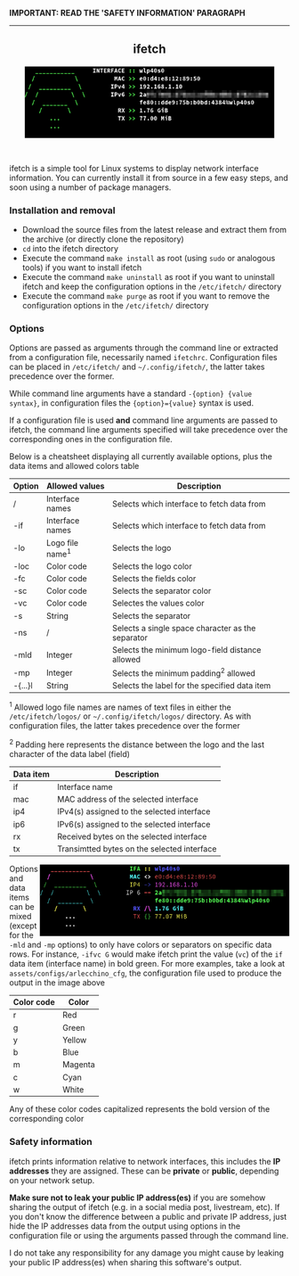 <p><b>IMPORTANT: READ THE 'SAFETY INFORMATION' PARAGRAPH</b><p>
<hr>

<h2 align="center">ifetch</h2>

<p align="center"><img align="center" src="assets/images/default.png" width="450px" height="130px"></p>
<br>

ifetch is a simple tool for Linux systems to display network interface information. You can currently install it from source in a few easy steps, and soon using a number of package managers.

### <b>Installation and removal</b>

* Download the source files from the latest release and extract them from the archive (or directly clone the repository)
* <code>cd</code> into the ifetch directory
* Execute the command <code>make install</code> as root (using <code>sudo</code> or analogous tools) if you want to install ifetch
* Execute the command <code>make uninstall</code> as root if you want to uninstall ifetch and keep the configuration options in the <code>/etc/ifetch/</code> directory
* Execute the command <code>make purge</code> as root if you want to remove the configuration options in the <code>/etc/ifetch/</code> directory

### <b>Options</b>
Options are passed as arguments through the command line or extracted from a configuration file, necessarily named <code>ifetchrc</code>. Configuration files can be placed in <code>/etc/ifetch/</code> and <code>~/.config/ifetch/</code>, the latter takes precedence over the former.

While command line arguments have a standard <code>-{option} {value syntax}</code>, in configuration files the <code>{option}={value}</code> syntax is used.

If a configuration file is used **and** command line arguments are passed to ifetch, the command line arguments specified will take precedence over the corresponding ones in the configuration file.

Below is a cheatsheet displaying all currently available options, plus the data items and allowed colors table

| Option  | Allowed values              | Description                                       |
|---------|-----------------------------|---------------------------------------------------|
| /       | Interface names             | Selects which interface to fetch data from        |
| -if     | Interface names             | Selects which interface to fetch data from        |
| -lo     | Logo file name<sup>1</sup>  | Selects the logo                            |
| -loc    | Color code                  | Selects the logo color                            |
| -fc     | Color code                  | Selects the fields color                          |
| -sc     | Color code                  | Selects the separator color                       |
| -vc     | Color code                  | Selectes the values color                         |
| -s      | String                      | Selects the separator                             |
| -ns     | /                           | Selects a single space character as the separator |
| -mld    | Integer                     | Selects the minimum logo-field distance allowed   |
| -mp     | Integer                     | Selects the minimum padding<sup>2</sup> allowed   |
| -{...}l | String                      | Selects the label for the specified data item     |

<sup>1</sup> Allowed logo file names are names of text files in either the <code>/etc/ifetch/logos/</code> or <code>~/.config/ifetch/logos/</code> directory. As with configuration files, the latter takes precedence over the former

<sup>2</sup> Padding here represents the distance between the logo and the last character of the data label (field)

| Data item | Description                                 |
|-----------|---------------------------------------------|
| if        | Interface name                              |
| mac       | MAC address of the selected interface       |
| ip4       | IPv4(s) assigned to the selected interface  |
| ip6       | IPv6(s) assigned to the selected interface  |
| rx        | Received bytes on the selected interface    |
| tx        | Transimtted bytes on the selected interface |

<img align="right" src="assets/images/arlecchino.png" width="450px" height="130px">

Options and data items can be mixed (except for the <code>-mld</code> and <code>-mp</code> options) to only have colors or separators on specific data rows. For instance, <code>-ifvc G</code> would make ifetch print the value (<code>vc</code>) of the <code>if</code> data item (interface name) in bold green. For more examples, take a look at <code>assets/configs/arlecchino_cfg</code>, the configuration file used to produce the output in the image above

| Color code | Color   |
|------------|---------|
| r          | Red     |
| g          | Green   |
| y          | Yellow  |
| b          | Blue    |
| m          | Magenta |
| c          | Cyan    |
| w          | White   |

Any of these color codes capitalized represents the bold version of the corresponding color

### <b>Safety information</b>
ifetch prints information relative to network interfaces, this includes the <b>IP addresses</b> they are assigned. These can be <b>private</b> or <b>public</b>, depending on your network setup.

<b>Make sure not to leak your public IP address(es)</b> if you are somehow sharing the output of ifetch (e.g. in a social media post, livestream, etc). If you don't know the difference between a public and private IP address, just hide the IP addresses data from the output using options in the configuration file or using the arguments passed through the command line.

I do not take any responsibility for any damage you might cause by leaking your public IP address(es) when sharing this software's output.
